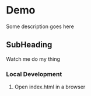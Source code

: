 # Demo

Some description goes here


## SubHeading

Watch me do my thing

### Local Development

1. Open index.html in a browser